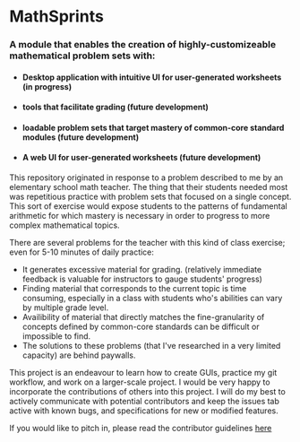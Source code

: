 # MathSprints
### A module that enables the creation of highly-customizeable mathematical problem sets with: 

* #### Desktop application with intuitive UI for user-generated worksheets (in progress)
* #### tools that facilitate grading (future development)
* #### loadable problem sets that target mastery of common-core standard modules (future development)
* #### A web UI for user-generated worksheets (future development)



This repository originated in response to a problem described to me by an elementary school math teacher.
The thing that their students needed most was repetitious practice with problem sets that focused on a single concept. 
This sort of exercise would expose students to the patterns of fundamental arithmetic for which mastery is
necessary in order to progress to more complex mathematical topics.

There are several problems for the teacher with this kind of class exercise; even for 5-10 minutes of daily practice:
* It generates excessive material for grading. (relatively immediate feedback is valuable for instructors to gauge students' progress)
* Finding material that corresponds to the current topic is time consuming, especially in a class with students who's abilities
can vary by multiple grade level.
* Availibility of material that directly matches the fine-granularity of concepts defined by common-core standards can be 
difficult or impossible to find.
* The solutions to these problems (that I've researched in a very limited capacity) are behind paywalls. 

This project is an endeavour to learn how to create GUIs, practice my git workflow, and work on a larger-scale project.
I would be very happy to incorporate the contributions of others into this project. I will do my best to actively communicate
with potential contributors and keep the issues tab active with known bugs, and specifications for new or modified features.

If you would like to pitch in, please read the contributor guidelines [here]()
